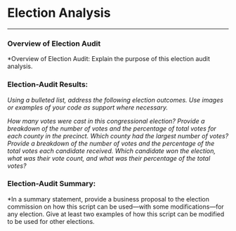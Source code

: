 # Election Analysis

----

### Overview of Election Audit

*Overview of Election Audit: Explain the purpose of this election audit analysis.




### Election-Audit Results:

*Using a bulleted list, address the following election outcomes. Use images or examples of your code as support where necessary.*

*How many votes were cast in this congressional election?
Provide a breakdown of the number of votes and the percentage of total votes for each county in the precinct.
Which county had the largest number of votes?
Provide a breakdown of the number of votes and the percentage of the total votes each candidate received.
Which candidate won the election, what was their vote count, and what was their percentage of the total votes?*




### Election-Audit Summary: 

*In a summary statement, provide a business proposal to the election commission on how this script can be used—with some modifications—for any election. 
Give at least two examples of how this script can be modified to be used for other elections.
